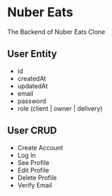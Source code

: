 # Nuber Eats

The Backend of Nuber Eats Clone

## User Entity

- id
- createdAt
- updatedAt
- email
- password
- role (client | owner | delivery)

## User CRUD

- Create Account
- Log In
- See Profile
- Edit Profile
- Delete Profile
- Verify Email
